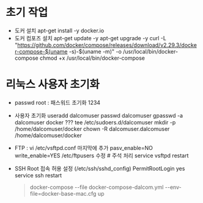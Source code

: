 # 초기 작업

- 도커 설치
  apt-get install -y docker.io
- 도커 컴포즈 설치
  apt-get update -y
  apt-get upgrade -y
  curl -L "https://github.com/docker/compose/releases/download/v2.29.3/docker-compose-$(uname -s)-$(uname -m)" -o /usr/local/bin/docker-compose
  chmod +x /usr/local/bin/docker-compose

# 리눅스 사용자 초기화

- passwd root : 패스워드 초기화 1234

- 사용자 초기화
  useradd dalcomuser
  passwd dalcomuser
  gpasswd -a dalcomuser docker
  ??? tee /etc/sudoers.d/dalcomuser
  mkdir -p /home/dalcomuser/docker
  chown -R dalcomuser.dalcomuser /home/dalcomuser/docker

- FTP : vi /etc/vsftpd.conf 마지막에 추가 pasv_enable=NO
  write_enable=YES
  /etc/ftpusers 수정 # 주석 처리
  service vsftpd restart

- SSH Root 접속 허용 설정 (/etc/ssh/sshd_config)
  PermitRootLogin yes
  service ssh restart

  > docker-compose --file docker-compose-dalcom.yml --env-file=docker-base-mac.cfg up
